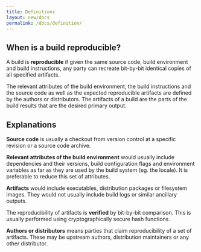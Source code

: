 ```yaml
---
title: Definitions
layout: new/docs
permalink: /docs/definition/
---
```


## When is a build reproducible?
A build is **reproducible** if given the same source code, build environment
and build instructions, any party can recreate bit-by-bit identical copies of
all specified artifacts.

The relevant attributes of the build environment, the build instructions and
the source code as well as the expected reproducible artifacts are defined by
the authors or distributors. The artifacts of a build are the parts of the
build results that are the desired primary output.

## Explanations
**Source code** is usually a checkout from version control at a specific
revision or a source code archive.

**Relevant attributes of the build environment** would usually include
dependencies and their versions, build configuration flags and environment
variables as far as they are used by the build system (eg. the locale). It is
preferable to reduce this set of attributes.

**Artifacts** would include executables, distribution packages or filesystem
images. They would not usually include build logs or similar ancillary outputs.

The reproducibility of artifacts is **verified** by bit-by-bit comparison. This
is usually performed using cryptographically secure hash functions.

**Authors or distributors** means parties that claim reproducibility of a set
of artifacts. These may be upstream authors, distribution maintainers or any
other distributor.
